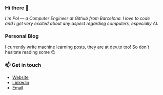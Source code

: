 ### Hi there 👋
*I'm Pol — a Computer Engineer at Github from Barcelona. I love to code and I get very excited about any aspect regarding computers, especially AI.*

### Personal Blog 
I currently write machine learning [posts](https://blog.polmonroig.com), they are at [dev.to](https://dev.to/polmonroig) too! So don't hesitate reading some 😉

### 📫 Get in touch
* [Website](https://www.polmonroig.com)
* [Linkedin](https://www.linkedin.com/in/polmonroig/)
* [Email](mailto:hello@polmonroig.com)


<!--
**polmonroig/polmonroig** is a ✨ _special_ ✨ repository because its `README.md` (this file) appears on your GitHub profile.

Here are some ideas to get you started:

- 
- 🔭 I’m currently working on .
- 🌱 I’m currently learning ...
- 👯 I’m looking to collaborate on ...
- 🤔 I’m looking for help with ...
- 💬 Ask me about ...
- 📫 How to reach me: ...
- 😄 Pronouns: ...
- ⚡ Fun fact: ...
-->
